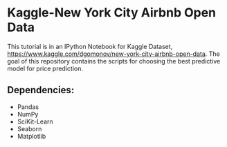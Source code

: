 # Kaggle-New York City Airbnb Open Data

This tutorial is in an IPython Notebook for Kaggle Dataset, https://www.kaggle.com/dgomonov/new-york-city-airbnb-open-data.
The goal of this repository contains the scripts for choosing the best predictive model for price prediction. 

## Dependencies:
* Pandas
* NumPy
* SciKit-Learn
* Seaborn
* Matplotlib
